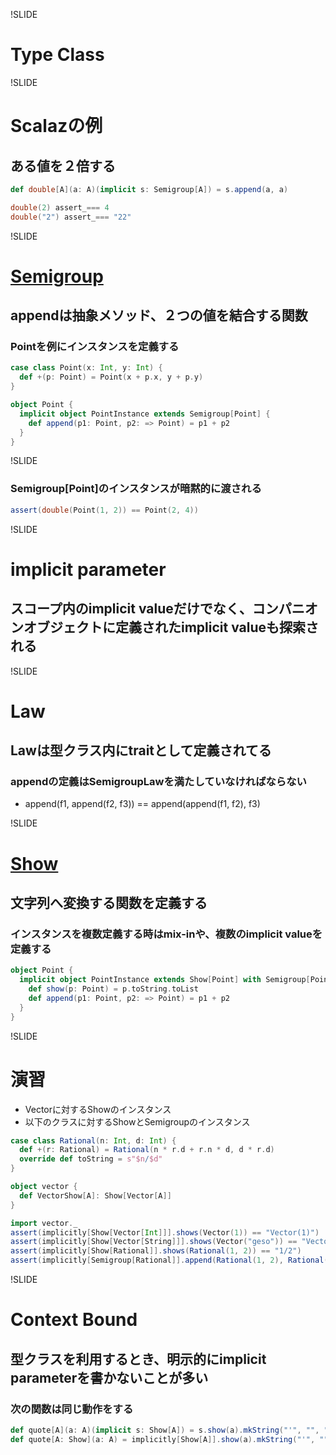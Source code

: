 !SLIDE

# Type Class

!SLIDE

# Scalazの例

## ある値を２倍する

```scala
def double[A](a: A)(implicit s: Semigroup[A]) = s.append(a, a)

double(2) assert_=== 4
double("2") assert_=== "22"
```

!SLIDE

# [Semigroup](http://halcat0x15a.github.com/scalaz/core/target/scala-2.9.2/api/index.html#scalaz.Semigroup)

## appendは抽象メソッド、２つの値を結合する関数

### Pointを例にインスタンスを定義する

```scala
case class Point(x: Int, y: Int) {
  def +(p: Point) = Point(x + p.x, y + p.y)
}

object Point {
  implicit object PointInstance extends Semigroup[Point] {
    def append(p1: Point, p2: => Point) = p1 + p2
  }
}
```

!SLIDE

### Semigroup[Point]のインスタンスが暗黙的に渡される

```scala
assert(double(Point(1, 2)) == Point(2, 4))
```

!SLIDE

# implicit parameter

## スコープ内のimplicit valueだけでなく、コンパニオンオブジェクトに定義されたimplicit valueも探索される

!SLIDE

# Law

## Lawは型クラス内にtraitとして定義されてる

### appendの定義はSemigroupLawを満たしていなければならない

* append(f1, append(f2, f3)) == append(append(f1, f2), f3)

!SLIDE

# [Show](http://halcat0x15a.github.com/scalaz/core/target/scala-2.9.2/api/index.html#scalaz.Show)

## 文字列へ変換する関数を定義する

### インスタンスを複数定義する時はmix-inや、複数のimplicit valueを定義する

```scala
object Point {
  implicit object PointInstance extends Show[Point] with Semigroup[Point] {
    def show(p: Point) = p.toString.toList
    def append(p1: Point, p2: => Point) = p1 + p2
  }
}
```

!SLIDE

# 演習

* Vectorに対するShowのインスタンス
* 以下のクラスに対するShowとSemigroupのインスタンス

```scala
case class Rational(n: Int, d: Int) {
  def +(r: Rational) = Rational(n * r.d + r.n * d, d * r.d)
  override def toString = s"$n/$d"
}

object vector {
  def VectorShow[A]: Show[Vector[A]]
}

import vector._
assert(implicitly[Show[Vector[Int]]].shows(Vector(1)) == "Vector(1)")
assert(implicitly[Show[Vector[String]]].shows(Vector("geso")) == "Vector(geso)")
assert(implicitly[Show[Rational]].shows(Rational(1, 2)) == "1/2")
assert(implicitly[Semigroup[Rational]].append(Rational(1, 2), Rational(1, 2)) == Rational(4, 4))
```

!SLIDE

# Context Bound

## 型クラスを利用するとき、明示的にimplicit parameterを書かないことが多い

### 次の関数は同じ動作をする

```scala
def quote[A](a: A)(implicit s: Show[A]) = s.show(a).mkString("'", "", "'")
def quote[A: Show](a: A) = implicitly[Show[A]].show(a).mkString("'", "", "'")
```

